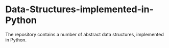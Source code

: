 # Data-Structures-implemented-in-Python
The repository contains a number of abstract data structures, implemented in Python.
